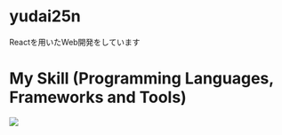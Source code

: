 # yudai25n
Reactを用いたWeb開発をしています
# My Skill (Programming Languages, Frameworks and Tools)

<img src="https://skillicons.dev/icons?i=html,css,js,typescript,firebase" /> <br /><br />
